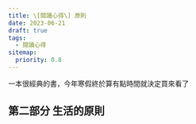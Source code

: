 ```yaml
---
title: \[閱讀心得\] 原則
date: 2023-06-21
draft: true
tags:
  - 閱讀心得
sitemap:
  priority: 0.8
---
```


一本很經典的書，今年寒假終於算有點時間就決定買來看了

## 第二部分 生活的原則